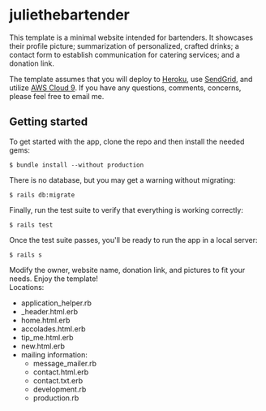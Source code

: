 # juliethebartender

This template is a minimal website intended for bartenders. It showcases their
profile picture; summarization of personalized, crafted drinks; a contact form
to establish communication for catering services; and a donation link.

The template assumes that you will deploy to [Heroku](https://id.heroku.com/login),
use [SendGrid](https://app.sendgrid.com/login), and utilize
[AWS Cloud 9](https://portal.aws.amazon.com/billing/signup#/start). If you have
any questions, comments, concerns, please feel free to email me.

## Getting started

To get started with the app, clone the repo and then install the needed gems:

```
$ bundle install --without production
```

There is no database, but you may get a warning without migrating:

```
$ rails db:migrate
```

Finally, run the test suite to verify that everything is working correctly:

```
$ rails test
```

Once the test suite passes, you'll be ready to run the app in a local server:

```
$ rails s
```

Modify the owner, website name, donation link, and pictures to fit your needs.
Enjoy the template!  
Locations:  
- application_helper.rb
- _header.html.erb
- home.html.erb
- accolades.html.erb
- tip_me.html.erb
- new.html.erb
- mailing information:
  - message_mailer.rb
  - contact.html.erb
  - contact.txt.erb
  - development.rb
  - production.rb
